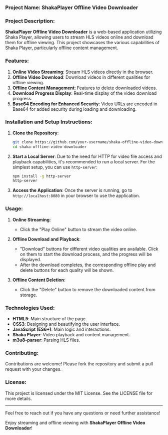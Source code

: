 ### Project Name: **ShakaPlayer Offline Video Downloader**

### Project Description:

**ShakaPlayer Offline Video Downloader** is a web-based application utilizing Shaka Player, allowing users to stream HLS videos online and download them for offline viewing. This project showcases the various capabilities of Shaka Player, particularly offline content management.

### Features:

1. **Online Video Streaming**: Stream HLS videos directly in the browser.
2. **Offline Video Download**: Download videos in different qualities for offline viewing.
3. **Offline Content Management**: Features to delete downloaded videos.
4. **Download Progress Display**: Real-time display of the video download progress.
5. **Base64 Encoding for Enhanced Security**: Video URLs are encoded in Base64 for added security during loading and downloading.

### Installation and Setup Instructions:

1. **Clone the Repository**:
    ```bash
    git clone https://github.com/your-username/shaka-offline-video-downloader.git
    cd shaka-offline-video-downloader
    ```

2. **Start a Local Server**:
    Due to the need for HTTP for video file access and playback capabilities, it's recommended to run a local server. For the simplest setup, you can use `http-server`:
    ```bash
    npm install -g http-server
    http-server
    ```

3. **Access the Application**:
    Once the server is running, go to `http://localhost:8080` in your browser to use the application.

### Usage:

1. **Online Streaming**:
    - Click the "Play Online" button to stream the video online.

2. **Offline Download and Playback**:
    - "Download" buttons for different video qualities are available. Click on them to start the download process, and the progress will be displayed.
    - After the download completes, the corresponding offline play and delete buttons for each quality will be shown.

3. **Offline Content Deletion**:
    - Click the "Delete" button to remove the downloaded content from storage.

### Technologies Used:

- **HTML5**: Main structure of the page.
- **CSS3**: Designing and beautifying the user interface.
- **JavaScript (ES6+)**: Main logic and interactions.
- **Shaka Player**: Video playback and content management.
- **m3u8-parser**: Parsing HLS files.

### Contributing:

Contributions are welcome! Please fork the repository and submit a pull request with your changes.

### License:

This project is licensed under the MIT License. See the LICENSE file for more details.

---

Feel free to reach out if you have any questions or need further assistance!

Enjoy streaming and offline viewing with **ShakaPlayer Offline Video Downloader**!